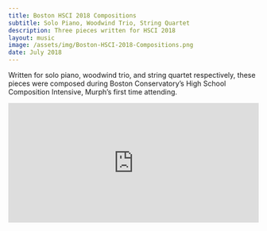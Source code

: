 ```yaml
---
title: Boston HSCI 2018 Compositions
subtitle: Solo Piano, Woodwind Trio, String Quartet
description: Three pieces written for HSCI 2018
layout: music
image: /assets/img/Boston-HSCI-2018-Compositions.png
date: July 2018
---
```


Written for solo piano, woodwind trio, and string quartet respectively, these pieces were composed during Boston Conservatory’s High School Composition Intensive, Murph’s first time attending. 

<iframe style="border: 0; width: 100%; height: 241px;" src="https://bandcamp.com/EmbeddedPlayer/album=915381957/size=large/bgcol=ffffff/linkcol=0687f5/artwork=none/transparent=true/" seamless><a href="https://murphelyria.bandcamp.com/album/boston-hsci-2018-compositions">Boston HSCI 2018 Compositions by Murph Elyria</a></iframe>
